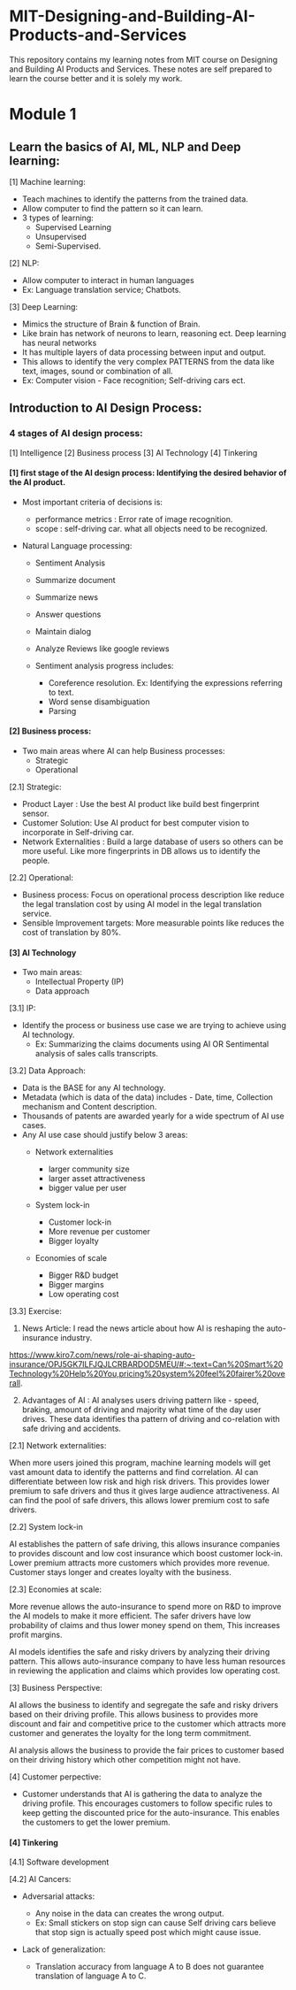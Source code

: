 # MIT-Designing-and-Building-AI-Products-and-Services

This repository contains my learning notes from MIT course on Designing and Building AI Products and Services. These
notes are self prepared to learn the course better and it is solely my work.

# Module 1

## Learn the basics of AI, ML, NLP and Deep learning:

[1] Machine learning:

- Teach machines to identify the patterns from the trained data.
- Allow computer to find the pattern so it can learn.
- 3 types of learning:
    - Supervised Learning
    - Unsupervised
    - Semi-Supervised.

[2] NLP:

- Allow computer to interact in human languages
- Ex: Language translation service; Chatbots.

[3] Deep Learning:

- Mimics the structure of Brain & function of Brain.
- Like brain has network of neurons to learn, reasoning ect. Deep learning has neural networks
- It has multiple layers of data processing between input and output.
- This allows to identify the very complex PATTERNS from the data like text, images, sound or combination of all.
- Ex: Computer vision - Face recognition; Self-driving cars ect.

## Introduction to AI Design Process:

### 4 stages of AI design process:

[1] Intelligence
[2] Business process
[3] AI Technology
[4] Tinkering

#### [1] first stage of the AI design process: Identifying the desired behavior of the AI product.

- Most important criteria of decisions is:
    - performance metrics : Error rate of image recognition.
    - scope : self-driving car. what all objects need to be recognized.

- Natural Language processing:
    - Sentiment Analysis
    - Summarize document
    - Summarize news
    - Answer questions
    - Maintain dialog
    - Analyze Reviews like google reviews

    - Sentiment analysis progress includes:
        - Coreference resolution. Ex: Identifying the expressions referring to text.
        - Word sense disambiguation
        - Parsing

#### [2] Business process:

- Two main areas where AI can help Business processes:
    - Strategic
    - Operational

[2.1] Strategic:

- Product Layer : Use the best AI product like build best fingerprint sensor.
- Customer Solution: Use AI product for best computer vision to incorporate in Self-driving car.
- Network Externalities : Build a large database of users so others can be more useful. Like more fingerprints in DB
  allows us to identify the people.

[2.2] Operational:

- Business process: Focus on operational process description like reduce the legal translation cost by using AI model in
  the legal translation service.
- Sensible Improvement targets: More measurable points like reduces the cost of translation by 80%.

#### [3] AI Technology

- Two main areas:
    - Intellectual Property (IP)
    - Data approach

[3.1] IP:

- Identify the process or business use case we are trying to achieve using AI technology.
    - Ex: Summarizing the claims documents using AI OR Sentimental analysis of sales calls transcripts.

[3.2] Data Approach:

- Data is the BASE for any AI technology.
- Metadata (which is data of the data) includes - Date, time, Collection mechanism and Content description.
- Thousands of patents are awarded yearly for a wide spectrum of AI use cases.
- Any AI use case should justify below 3 areas:
    - Network externalities
        - larger community size
        - larger asset attractiveness
        - bigger value per user

    - System lock-in
        - Customer lock-in
        - More revenue per customer
        - Bigger loyalty

    - Economies of scale
        - Bigger R&D budget
        - Bigger margins
        - Low operating cost

[3.3] Exercise:

1. News Article: I read the news article about how AI is reshaping the auto-insurance industry.

https://www.kiro7.com/news/role-ai-shaping-auto-insurance/OPJ5GK7ILFJQJLCRBARDOD5MEU/#:~:text=Can%20Smart%20Technology%20Help%20You,pricing%20system%20feel%20fairer%20overall.

2. Advantages of AI : AI analyses users driving pattern like - speed, braking, amount of driving and majority what time
   of the day user drives. These data identifies tha pattern of driving and co-relation with safe driving and accidents.

[2.1] Network externalities:

When more users joined this program, machine learning models will get vast amount data to identify the patterns and find
correlation.
AI can differentiate between low risk and high risk drivers. This provides lower premium to safe drivers and thus it
gives large audience attractiveness.
AI can find the pool of safe drivers, this allows lower premium cost to safe drivers.

[2.2] System lock-in

AI establishes the pattern of safe driving, this allows insurance companies to provides discount and low cost insurance
which boost customer lock-in.
Lower premium attracts more customers which provides more revenue. Customer stays longer and creates loyalty with the
business.

[2.3] Economies at scale:

More revenue allows the auto-insurance to spend more on R&D to improve the AI models to make it more efficient.
The safer drivers have low probability of claims and thus lower money spend on them, This increases profit margins.

AI models identifies the safe and risky drivers by analyzing their driving pattern. This allows auto-insurance company
to have less human resources in reviewing the application and claims which provides low operating cost.

[3] Business Perspective:

AI allows the business to identify and segregate the safe and risky drivers based on their driving profile. This allows
business to provides more discount and fair and competitive price to the customer which attracts more customer and
generates the loyalty for the long term commitment.

AI analysis allows the business to provide the fair prices to customer based on their driving history which other
competition might not have.

[4] Customer perpective:

- Customer understands that AI is gathering the data to analyze the driving profile. This encourages customers to follow
  specific rules to keep getting the discounted price for the auto-insurance. This enables the customers to get the
  lower premium.

#### [4] Tinkering

[4.1] Software development

[4.2] AI Cancers:

- Adversarial attacks:
    - Any noise in the data can creates the wrong output.
    - Ex: Small stickers on stop sign can cause Self driving cars believe that stop sign is actually speed post which
      might cause issue.

- Lack of generalization:
    - Translation accuracy from language A to B does not guarantee translation of language A to C.
